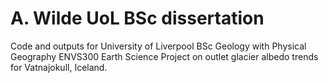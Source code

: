 # A. Wilde UoL BSc dissertation
Code and outputs for University of Liverpool BSc Geology with Physical Geography ENVS300 Earth Science Project on outlet glacier albedo trends for Vatnajokull, Iceland.
